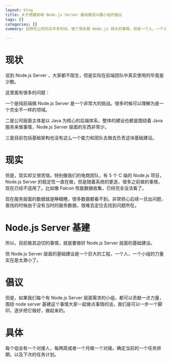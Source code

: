 ```yaml
---
layout: blog
title: 关于搭建前端 Node.js Server 基础建设兴趣小组的倡议
tags: []
categories: []
summary: 回想在公司的五年多时间，做了很多跟 Node.js 相关的事情，但是一个人，一个小组，真正能投入到 Node.js 里的开发毕竟是少量的

---
```


# 现状
说到 Node.js Server ，大家都不陌生，但是实际在前端团队中真实使用的毕竟是少数。

这里面有很多的问题：

一个是纯前端搞 Node.js Server 是一个非常大的挑战。很多时候可以理解为是一个完全不一样的领域。

二是公司层面主体是以 Java 为核心的后端体系，整体的建设也都是围绕着 Java 服务来做事情，Node.js Server 层面的东西非常少。

三是目前包括基础架构也没有这么一个能力和团队去做去负责这块基础建设。

# 现实
但是，现实却又很苦恼，特别像我们的电商团队，有 5 个 C 端的 Node.js 项目，Node.js Server 的稳定性一直在做，但是随着系统的更迭，很多之前做的事情，现在已经不适用了。比如像 Falcon 性能数据收集，已经完全没法看了。

现在服务层面的数据就是睁眼瞎，很多数据都看不到。非常担心后续一旦出问题，查找的时候由于没有当时的服务数据，很难去定位去找到问题所在。

# Node.js Server 基建
所以，目前极其迫切的事情，就是要做好 Node.js Server 层面的基础建设。

但 Node.js Server 层面的基础建设是一个巨大的工程，一个人，一个小组的力量实在是太渺小了。

# 倡议
但是，如果我们每个有 Node.js Server 层面需求的小组，都可以贡献一点力量，围绕 node server 基建这个事情大家一起做点事情的话，我们是可以一步一个脚印，逐步把它做好，做起来的。

# 具体
每个组会有一个对接人，每两周或者一个月做一个对接。确定当前的一个任务排期，以及下次的任务计划。